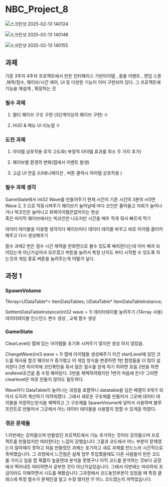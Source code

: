 # NBC_Project_8



![스크린샷 2025-02-13 140124](https://github.com/user-attachments/assets/b4132217-0ddf-42b9-bf5f-9bc4ddfca429)


![스크린샷 2025-02-13 140146](https://github.com/user-attachments/assets/17e759f9-c0a0-4465-bf09-9fe1bb62b761)

![스크린샷 2025-02-13 140155](https://github.com/user-attachments/assets/64454c14-b3ea-47b6-afb0-be7e3f70c72a)


## 과제
기존 3주차 4주차 프로젝트에서 만든 인터페이스 기반아이템 , 충돌 이벤트 , 랜덤 스폰 ,체력/점수, 웨이브/시간 제어, UI 등 다양한 기능이 이미 구현되어 있다.
그 프로젝트에 기능을 재설계 , 확장하는 것

### 필수 과제
1. 멀티 웨이브 구조 구현 (3단계이상의 웨이브 구현) ㅇ
   
2.  HUD & 메뉴 UI 리뉴얼 ㅇ


### 도전 과제

1. 아이템 상호작용 로직 고도화( 부정적 아이템 효과를 최소 두 가지 추가)

2. 웨이브별 환경의 변화(맵에서 이벤트 발생)

3. 고급 UI 연출 (UI애니메이션 , 버튼 클릭시 아이템 상호작용  )

### 필수 과제 생각 
GameState에서 int32 Wave를 만들어주기
현재 시간이 기존 시간의 3분의 n이면 Wave 2, 3 으로 작동시켜주기
웨이브가 늘어날때 마다 코인은 줄어들고 지뢰가 늘어나거나 빅코인은 늘어나고 회복아이템은없어지는 현상  
혹은 마지막 웨이브에서는 빅코인만 나오지만 시간을 매우 적게 줘서 빠르게 먹기

데이터 테이블을 이용할 생각이다 웨이브마다 데이터 테이블 바꾸고 바로 아이템 클리어해주고 다시 생성해주기

필수 과제2 번은 
점수 시간 체력을 한화면으로 볼수 있도록 배치한다는데 이미 배치 되어있는게 아닌가싶어서 모르겠고
버튼을 늘려서 특정 난이도 부터 시작할 수 있도록 하는것과 게임 종료 버튼을 늘려주는게 어떨가 싶다.


## 과정 1
### SpawnVolume

TArray<UDataTable*> ItemDataTables;
UDataTable* ItemDataTableInstance;

SetItemDataTableInstance(int32 wave = 1) 
데이터테이블 늘려주기 (TArray 사용)
데이터테이블 인스턴스 변수 생성 , 교체 함수 생성

### GameState

ClearLevel()
맵에 있는 아이템들 초기화 시켜주기 였지만 생성 하지 않았음.

ChangeWave(int3 wave = 1) 
맵에 아이템들 생성해주기 이건 startLevel에 있던 코드를 재사용 할것
웨이브가 증가했고 어 게임 방식을 변경하면 
1번 함정들을 더 많이 설치한다 
2번 마지막에 코인폭탄을 줘서 많은 점수를 얻게 하기 하려면 흐음 2번을 하면 endlevel조건을 좀 수정 해야된다.
2번을 채택하려했지만 1번이 마음에 든다! 그러면 clearlevel은 따로 만들지 않아도 될듯하다.

Wave마다 DataTable이 늘어나는 과정을 포함하니 datatable을 담은 배열이 9개가 되어서 오히려 계산하기 어려워졌다.
그래서 새로운 구조체를 만들어서 그곳에 데이터 테이블을 저장하는방식을 채택하고
그 구조체를 SpawnVolume에 넣어서 사용하며 블루프린트로 만들어서 그곳에서 어느 데이터 테이블을 사용할지 정할 수 있게끔 하였다.


### 겪은 문제들
1.이번에는 강의들으며 만들었던 프로젝트에서 기능 추가하는 것이라 강의들으며 프로젝트를 만들었지만 따라한다는 느낌이 강했습니다
그결과 코드에서 어느 부분이 문제였는지 알아채지 못하고 처음 만들었던 과제는 포기하고 새로 과제를 만드느라 시간적으로 촉박했습니다.
그 과정에서 느낀점은 실제 업무 투입했을때도 다른 사람들이 만든 코드를 가지고 일을 할 확률이 높을텐데 분석을 못했구나
아직 코드를 분석하는 것보다 공장에서 찍어내듯 따라하면서 공부한 것이 아닌가싶었습니다. 
그래서 이번에는 따라하되 조금이라도 이해하면서 시도를 해봤습니다 그과정에서 코드놓친부분이 있었을 때 특정 클래스에 특정 함수가 문제인걸
알고 수정 했지만 !!! 어느 코드였는지 까먹었습니다.
